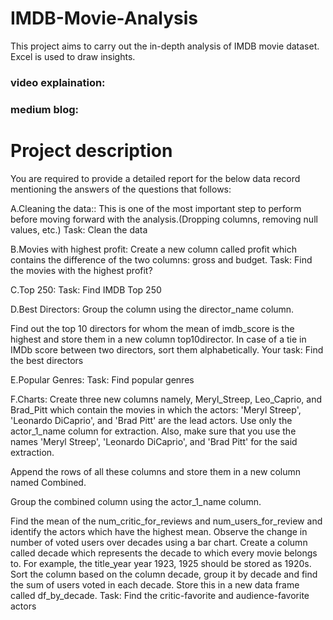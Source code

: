 # IMDB-Movie-Analysis
This project aims to carry out the in-depth analysis of IMDB movie dataset. Excel is used to draw insights.

### video explaination:
### medium blog:

# Project description

You are required to provide a detailed report for the below data record mentioning the answers of the questions that follows:

A.Cleaning the data:: This is one of the most important step to perform before moving forward with the analysis.(Dropping columns, removing null values, etc.) Task: Clean the data

B.Movies with highest profit: Create a new column called profit which contains the difference of the two columns: gross and budget. Task: Find the movies with the highest profit?

C.Top 250: Task: Find IMDB Top 250

D.Best Directors: Group the column using the director_name column.

Find out the top 10 directors for whom the mean of imdb_score is the highest and store them in a new column top10director. In case of a tie in IMDb score between two directors, sort them alphabetically. Your task: Find the best directors

E.Popular Genres: Task: Find popular genres

F.Charts: Create three new columns namely, Meryl_Streep, Leo_Caprio, and Brad_Pitt which contain the movies in which the actors: 'Meryl Streep', 'Leonardo DiCaprio', and 'Brad Pitt' are the lead actors. Use only the actor_1_name column for extraction. Also, make sure that you use the names 'Meryl Streep', 'Leonardo DiCaprio', and 'Brad Pitt' for the said extraction.

Append the rows of all these columns and store them in a new column named Combined.

Group the combined column using the actor_1_name column.

Find the mean of the num_critic_for_reviews and num_users_for_review and identify the actors which have the highest mean. Observe the change in number of voted users over decades using a bar chart. Create a column called decade which represents the decade to which every movie belongs to. For example, the title_year year 1923, 1925 should be stored as 1920s. Sort the column based on the column decade, group it by decade and find the sum of users voted in each decade. Store this in a new data frame called df_by_decade. Task: Find the critic-favorite and audience-favorite actors
